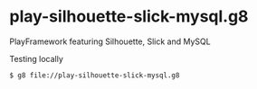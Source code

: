 # play-silhouette-slick-mysql.g8
PlayFramework featuring Silhouette, Slick and MySQL

Testing locally


```
$ g8 file://play-silhouette-slick-mysql.g8
```
